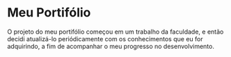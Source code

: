 # Meu Portifólio

O projeto do meu portifólio começou em um trabalho da faculdade, e então decidi atualizá-lo periódicamente com os conhecimentos que eu for adquirindo, a fim de acompanhar o meu progresso no desenvolvimento.